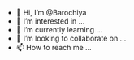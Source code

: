 - 👋 Hi, I’m @Barochiya
- 👀 I’m interested in ...
- 🌱 I’m currently learning ...
- 💞️ I’m looking to collaborate on ...
- 📫 How to reach me ...

<!---
Barochiya/Barochiya is a ✨ special ✨ repository because its `README.md` (this file) appears on your GitHub profile.
You can click the Preview link to take a look at your changes.
--->
